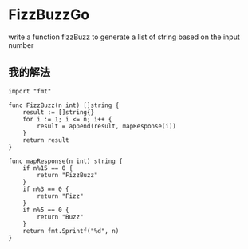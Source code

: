 # FizzBuzzGo

write a function fizzBuzz to generate a list of string based on the input number

## 我的解法

```golang
import "fmt"

func FizzBuzz(n int) []string {
	result := []string{}
	for i := 1; i <= n; i++ {
		result = append(result, mapResponse(i))
	}
	return result
}

func mapResponse(n int) string {
	if n%15 == 0 {
		return "FizzBuzz"
	}
	if n%3 == 0 {
		return "Fizz"
	}
	if n%5 == 0 {
		return "Buzz"
	}
	return fmt.Sprintf("%d", n)
}
```